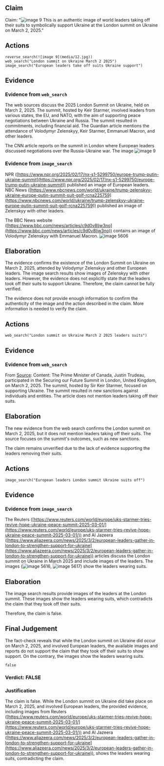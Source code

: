 ## Claim
Claim: "![image 9](media/12.jpg) This is an authentic image of world leaders taking off their suits to symbolically support Ukraine at the London summit on Ukraine on March 2, 2025."

## Actions
```
reverse_search(![image 9](media/12.jpg))
web_search("London summit on Ukraine March 2 2025")
image_search("European leaders take off suits Ukraine support")
```

## Evidence
### Evidence from `web_search`
The web sources discuss the 2025 London Summit on Ukraine, held on March 2, 2025. The summit, hosted by Keir Starmer, involved leaders from various states, the EU, and NATO, with the aim of supporting peace negotiations between Ukraine and Russia. The summit resulted in commitments, including financial aid. The Guardian article mentions the attendance of Volodymyr Zelenskyy, Keir Starmer, Emmanuel Macron, and other leaders.

The CNN article reports on the summit in London where European leaders discussed negotiations over the Russia-Ukraine war. The image ![image 9](media/12.jpg)

### Evidence from `image_search`
NPR ([https://www.npr.org/2025/02/17/nx-s1-5299750/europe-trump-putin-ukraine-summit](https://www.npr.org/2025/02/17/nx-s1-5299750/europe-trump-putin-ukraine-summit)) published an image of European leaders. NBC News ([https://www.nbcnews.com/world/ukraine/trump-zelenskyy-ukraine-europe-putin-summit-suit-golf-rcna225759](https://www.nbcnews.com/world/ukraine/trump-zelenskyy-ukraine-europe-putin-summit-suit-golf-rcna225759)) published an image of Zelenskyy with other leaders.

The BBC News website ([https://www.bbc.com/news/articles/c9d0v8ljw3no](https://www.bbc.com/news/articles/c9d0v8ljw3no)) contains an image of Volodymyr Zelenskyy with Emmanuel Macron. ![image 5606](media/2025-08-29_20-31-1756499472-762682.jpg)


## Elaboration
The evidence confirms the existence of the London Summit on Ukraine on March 2, 2025, attended by Volodymyr Zelenskyy and other European leaders. The image search results show images of Zelenskyy with other leaders. However, the evidence does not explicitly state that the leaders took off their suits to support Ukraine. Therefore, the claim cannot be fully verified.

The evidence does not provide enough information to confirm the authenticity of the image and the action described in the claim. More information is needed to verify the claim.


## Actions
```
web_search("London summit on Ukraine March 2 2025 leaders suits")
```

## Evidence
### Evidence from `web_search`
From [Source](https://www.pm.gc.ca/en/news/news-releases/2025/03/02/standing-united-in-support-of-ukraine): 
Content: The Prime Minister of Canada, Justin Trudeau, participated in the Securing our Future Summit in London, United Kingdom, on March 2, 2025. The summit, hosted by Sir Keir Starmer, focused on supporting Ukraine. The summit resulted in new sanctions against individuals and entities. The article does not mention leaders taking off their suits.


## Elaboration
The new evidence from the web search confirms the London summit on March 2, 2025, but it does not mention leaders taking off their suits. The source focuses on the summit's outcomes, such as new sanctions.

The claim remains unverified due to the lack of evidence supporting the leaders removing their suits.


## Actions
```
image_search("European leaders London summit Ukraine suits off")
```

## Evidence
### Evidence from `image_search`
The Reuters ([https://www.reuters.com/world/europe/uks-starmer-tries-revive-hope-ukraine-peace-summit-2025-03-01/](https://www.reuters.com/world/europe/uks-starmer-tries-revive-hope-ukraine-peace-summit-2025-03-01/)) and Al Jazeera ([https://www.aljazeera.com/news/2025/3/2/european-leaders-gather-in-london-to-strengthen-support-for-ukraine](https://www.aljazeera.com/news/2025/3/2/european-leaders-gather-in-london-to-strengthen-support-for-ukraine)) articles discuss the London summit on Ukraine in March 2025 and include images of the leaders. The images (![image 5616](media/2025-08-29_20-31-1756499495-285127.jpg), ![image 5617](media/2025-08-29_20-31-1756499496-300126.jpg)) show the leaders wearing suits.


## Elaboration
The image search results provide images of the leaders at the London summit. These images show the leaders wearing suits, which contradicts the claim that they took off their suits.

Therefore, the claim is false.


## Final Judgement
The fact-check reveals that while the London summit on Ukraine did occur on March 2, 2025, and involved European leaders, the available images and reports do not support the claim that they took off their suits to show support. On the contrary, the images show the leaders wearing suits.

`false`

### Verdict: FALSE

### Justification
The claim is false. While the London summit on Ukraine did take place on March 2, 2025, and involved European leaders, the provided evidence, including images from Reuters ([https://www.reuters.com/world/europe/uks-starmer-tries-revive-hope-ukraine-peace-summit-2025-03-01/](https://www.reuters.com/world/europe/uks-starmer-tries-revive-hope-ukraine-peace-summit-2025-03-01/)) and Al Jazeera ([https://www.aljazeera.com/news/2025/3/2/european-leaders-gather-in-london-to-strengthen-support-for-ukraine](https://www.aljazeera.com/news/2025/3/2/european-leaders-gather-in-london-to-strengthen-support-for-ukraine)), shows the leaders wearing suits, contradicting the claim.
